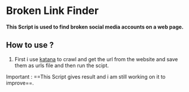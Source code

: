 # Broken Link Finder

**This Script is used to find broken social media accounts on a web page.**

## How to use ?

1. First i use [katana](https://github.com/projectdiscovery/katana) to crawl and get the url from the website and save them as 
urls file and then run the scipt.

Important : ==This Script gives result and i am still working on it to improve==.